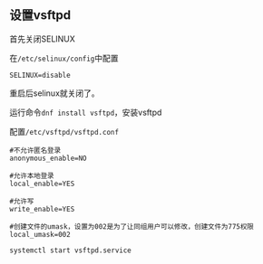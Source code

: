 ## 设置vsftpd

首先关闭SELINUX

在`/etc/selinux/config`中配置

`SELINUX=disable`

重启后selinux就关闭了。

运行命令`dnf install vsftpd`，安装vsftpd

配置`/etc/vsftpd/vsftpd.conf`

```
#不允许匿名登录
anonymous_enable=NO

#允许本地登录
local_enable=YES

#允许写
write_enable=YES

#创建文件的umask，设置为002是为了让同组用户可以修改，创建文件为775权限
local_umask=002

```

`systemctl start vsftpd.service`

